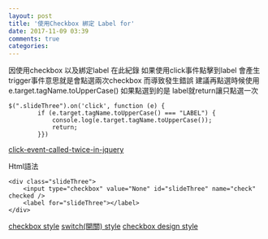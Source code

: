 ```yaml
---
layout: post
title: '使用Checkbox 綁定 Label for'
date: 2017-11-09 03:39
comments: true
categories: 
---
```

因使用checkbox 以及綁定label 在此紀錄
如果使用click事件點擊到label 會產生 trigger事件意思就是會點選兩次checkbox 而導致發生錯誤
建議再點選時候使用e.target.tagName.toUpperCase() 如果點選到的是 label就return讓只點選一次

	$(".slideThree").on('click', function (e) {
            if (e.target.tagName.toUpperCase() === "LABEL") {
                console.log(e.target.tagName.toUpperCase());
                return;
            }})

[click-event-called-twice-in-jquery](https://stackoverflow.com/questions/19595084/why-is-my-click-event-called-twice-in-jquery)

Html語法

	<div class="slideThree">  
		<input type="checkbox" value="None" id="slideThree" name="check" checked />
		<label for="slideThree"></label>
	</div>

[checkbox style](https://codepen.io/bbodine1/pen/novBm)
[switch(開關) style](https://proto.io/freebies/onoff/)
[checkbox design style](https://codepen.io/designcouch/pen/sDAvk)
